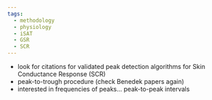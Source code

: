 ```yaml
---
tags:
  - methodology
  - physiology
  - iSAT
  - GSR
  - SCR
---
```


- look for citations for validated peak detection algorithms for Skin Conductance Response (SCR)
- peak-to-trough procedure (check Benedek papers again)
- interested in frequencies of peaks... peak-to-peak intervals 